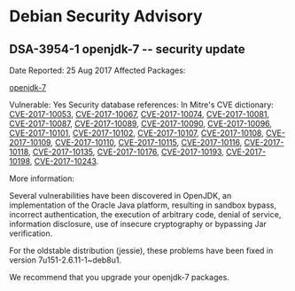 
Debian Security Advisory
========================


DSA-3954-1 openjdk-7 -- security update
---------------------------------------



Date Reported:
25 Aug 2017
Affected Packages:

[openjdk-7](https://packages.debian.org/src:openjdk-7)

Vulnerable:
Yes
Security database references:
In Mitre's CVE dictionary: [CVE-2017-10053](https://security-tracker.debian.org/tracker/CVE-2017-10053), [CVE-2017-10067](https://security-tracker.debian.org/tracker/CVE-2017-10067), [CVE-2017-10074](https://security-tracker.debian.org/tracker/CVE-2017-10074), [CVE-2017-10081](https://security-tracker.debian.org/tracker/CVE-2017-10081), [CVE-2017-10087](https://security-tracker.debian.org/tracker/CVE-2017-10087), [CVE-2017-10089](https://security-tracker.debian.org/tracker/CVE-2017-10089), [CVE-2017-10090](https://security-tracker.debian.org/tracker/CVE-2017-10090), [CVE-2017-10096](https://security-tracker.debian.org/tracker/CVE-2017-10096), [CVE-2017-10101](https://security-tracker.debian.org/tracker/CVE-2017-10101), [CVE-2017-10102](https://security-tracker.debian.org/tracker/CVE-2017-10102), [CVE-2017-10107](https://security-tracker.debian.org/tracker/CVE-2017-10107), [CVE-2017-10108](https://security-tracker.debian.org/tracker/CVE-2017-10108), [CVE-2017-10109](https://security-tracker.debian.org/tracker/CVE-2017-10109), [CVE-2017-10110](https://security-tracker.debian.org/tracker/CVE-2017-10110), [CVE-2017-10115](https://security-tracker.debian.org/tracker/CVE-2017-10115), [CVE-2017-10116](https://security-tracker.debian.org/tracker/CVE-2017-10116), [CVE-2017-10118](https://security-tracker.debian.org/tracker/CVE-2017-10118), [CVE-2017-10135](https://security-tracker.debian.org/tracker/CVE-2017-10135), [CVE-2017-10176](https://security-tracker.debian.org/tracker/CVE-2017-10176), [CVE-2017-10193](https://security-tracker.debian.org/tracker/CVE-2017-10193), [CVE-2017-10198](https://security-tracker.debian.org/tracker/CVE-2017-10198), [CVE-2017-10243](https://security-tracker.debian.org/tracker/CVE-2017-10243).  

More information:

Several vulnerabilities have been discovered in OpenJDK, an
implementation of the Oracle Java platform, resulting in sandbox bypass,
incorrect authentication, the execution of arbitrary code, denial of
service, information disclosure, use of insecure cryptography or
bypassing Jar verification.


For the oldstable distribution (jessie), these problems have been fixed
in version 7u151-2.6.11-1~deb8u1.


We recommend that you upgrade your openjdk-7 packages.





